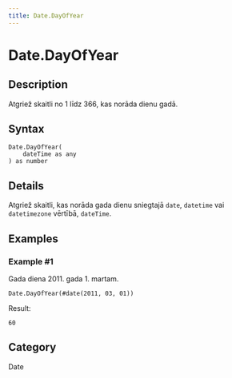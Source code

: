 ```yaml
---
title: Date.DayOfYear
---
```


# Date.DayOfYear


## Description

Atgriež skaitli no 1 līdz 366, kas norāda dienu gadā.


## Syntax

```powerquery
Date.DayOfYear(
    dateTime as any
) as number
```


## Details

Atgriež skaitli, kas norāda gada dienu sniegtajā <code>date</code>, <code>datetime</code> vai <code>datetimezone</code> vērtībā, <code>dateTime</code>.


## Examples

### Example #1 
Gada diena 2011. gada 1. martam.
```powerquery
Date.DayOfYear(#date(2011, 03, 01))
```

Result: 
```powerquery
60
```




## Category
Date
